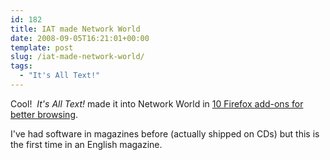 ```yaml
---
id: 182
title: IAT made Network World
date: 2008-09-05T16:21:01+00:00
template: post
slug: /iat-made-network-world/
tags:
  - "It's All Text!"
---
```


Cool!  _It's All Text!_ made it into Network World in
[10 Firefox add-ons for better browsing](http://www.networkworld.com/slideshows/2008/082608-10-firefox-addons.html?netht=ei_090508&nladname=090508dailynewspmal).

I've had software in magazines before (actually shipped on CDs) but this is the
first time in an English magazine.
